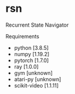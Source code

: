 # rsn
Recurrent State Navigator

Requirements
- python [3.8.5]
- numpy [1.19.2]
- pytorch [1.7.0]
- ray [1.0.0]
- gym [unknown]
- atari-py [unknown]
- scikit-video [1.1.11]